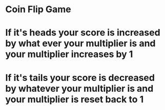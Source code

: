 # Coin Flip Game
# If it's heads your score is increased by what ever your multiplier is and your multiplier increases by 1
# If it's tails your score is decreased by whatever your multiplier is and your multiplier is reset back to 1 